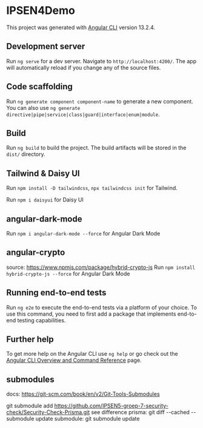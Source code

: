 # IPSEN4Demo

This project was generated with [Angular CLI](https://github.com/angular/angular-cli) version 13.2.4.

## Development server

Run `ng serve` for a dev server. Navigate to `http://localhost:4200/`. The app will automatically reload if you change any of the source files.

## Code scaffolding

Run `ng generate component component-name` to generate a new component. You can also use `ng generate directive|pipe|service|class|guard|interface|enum|module`.

## Build

Run `ng build` to build the project. The build artifacts will be stored in the `dist/` directory.

## Tailwind & Daisy UI

Run `npm install -D tailwindcss`, `npx tailwindcss init` for Tailwind.

Run `npm i daisyui` for Daisy UI

## angular-dark-mode

Run `npm i angular-dark-mode --force` for Angular Dark Mode

## angular-crypto
source: https://www.npmjs.com/package/hybrid-crypto-js
Run `npm install hybrid-crypto-js --force` for Angular Dark Mode

## Running end-to-end tests

Run `ng e2e` to execute the end-to-end tests via a platform of your choice. To use this command, you need to first add a package that implements end-to-end testing capabilities.

## Further help

To get more help on the Angular CLI use `ng help` or go check out the [Angular CLI Overview and Command Reference](https://angular.io/cli) page.

## submodules

docs: https://git-scm.com/book/en/v2/Git-Tools-Submodules

git submodule add https://github.com/IPSEN5-groep-7-security-check/Security-Check-Prisma.git
see difference prisma: git diff --cached --submodule
update submodule: git submodule update
